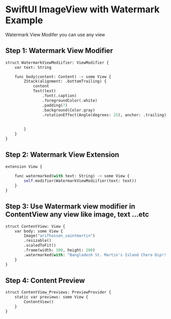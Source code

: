 # SwiftUI ImageView with Watermark Example

Watermark View Modifer you can use any view

## Step 1: Watermark View Modifier


```python
struct WatermarkViewModiifier: ViewModifier {
    var text: String

    func body(content: Content) -> some View {
        ZStack(alignment: .bottomTrailing) {
            content
            Text(text)
                .font(.caption)
                .foregroundColor(.white)
                .padding(7)
                .background(Color.gray)
                .rotationEffect(Angle(degrees: 25), anchor: .trailing)
            
               
        }
    }
}
```

## Step 2: Watermark View Extension

```python
extension View {
    
    func watermarked(with text: String) -> some View {
        self.modifier(WatermarkViewModiifier(text: text))
    }
}
```

## Step 3: Use Watermark view modifier in ContentView any view like image, text ...etc

```python
struct ContentView: View {
    var body: some View {
        Image("arifhossen_saintmartin")
        .resizable()
        .scaledToFit()
        .frame(width: 300, height: 200)
        .watermarked(with: "Bangladesh St. Martin's Island Chera Dip!!!!")
    }
}
```

## Step 4: Content Preview

```python
struct ContentView_Previews: PreviewProvider {
    static var previews: some View {
        ContentView()
    }
}

```